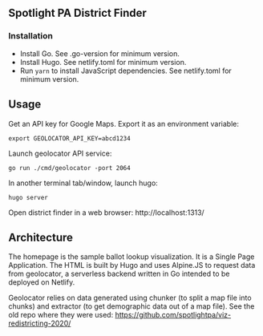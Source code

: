 ## Spotlight PA District Finder

### Installation

- Install Go. See .go-version for minimum version.
- Install Hugo. See netlify.toml for minimum version.
- Run `yarn` to install JavaScript dependencies. See netlify.toml for minimum version.

## Usage

Get an API key for Google Maps. Export it as an environment variable:

```
export GEOLOCATOR_API_KEY=abcd1234
```

Launch geolocator API service:

```
go run ./cmd/geolocator -port 2064
```

In another terminal tab/window, launch hugo:

```
hugo server
```

Open district finder in a web browser: http://localhost:1313/

## Architecture

The homepage is the sample ballot lookup visualization. It is a Single Page Application. The HTML is built by Hugo and uses Alpine.JS to request data from geolocator, a serverless backend written in Go intended to be deployed on Netlify.

Geolocator relies on data generated using chunker (to split a map file into chunks) and extractor (to get demographic data out of a map file). See the old repo where they were used: https://github.com/spotlightpa/viz-redistricting-2020/ 
